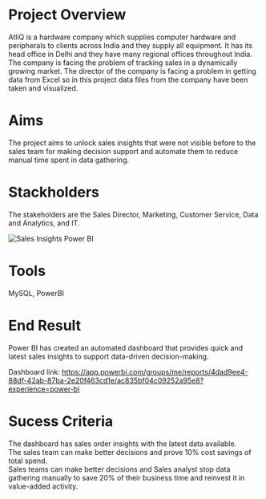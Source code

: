 # Project Overview
AtliQ is a hardware company which supplies computer hardware and peripherals to clients across India and they supply all equipment. It has its head office in Delhi and they have many regional offices throughout India. The company is facing the problem of tracking sales in a dynamically growing market. The director of the company is facing a problem in getting data from Excel so in this project data files from the company have been taken and visualized.

# Aims
The project aims to unlock sales insights that were not visible before to the sales team for making decision support and automate them to reduce manual time spent in data gathering.

# Stackholders
The stakeholders are the Sales Director, Marketing, Customer Service, Data and Analytics, and IT.

![Sales Insights Power BI](https://github.com/user-attachments/assets/f1dc7e3b-fee4-4d0b-a8ba-13618de9adb4)

# Tools
MySQL, PowerBI

# End Result
Power BI has created an automated dashboard that provides quick and latest sales insights to support data-driven decision-making. 

Dashboard link: https://app.powerbi.com/groups/me/reports/4dad9ee4-88df-42ab-87ba-2e20f463cd1e/ac835bf04c09252a95e8?experience=power-bi

# Sucess Criteria
The dashboard has sales order insights with the latest data available.   
The sales team can make better decisions and prove 10% cost savings of total spend.  
Sales teams can make better decisions and Sales analyst stop data gathering manually to save 20% of their business time and reinvest it in value-added activity.  


